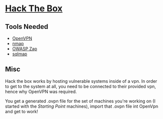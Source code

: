 # [Hack The Box](https://app.hackthebox.eu)
## Tools Needed
* [OpenVPN](https://openvpn.net/)
* [nmap](https://nmap.org/)
* [OWASP Zap](https://www.zaproxy.org/)
* [sqlmap](https://github.com/sqlmapproject/sqlmap)

## Misc
Hack the box works by hosting vulnerable systems inside of a vpn.
In order to get to the system at all, you need to be connected to their
provided vpn, hence why OpenVPN was required.

You get a generated .ovpn file for the set of machines you're working on
(I started with the *Starting Point* machines), import that .ovpn file int
OpenVpn and get to work!